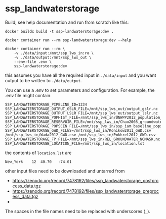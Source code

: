 # ssp_landwaterstorage

Build, see help documentation and run from scratch like this:
```shell
docker buildx build -t ssp-landwaterstorage:dev .

docker container run --rm ssp-landwaterstorage:dev --help

docker container run --rm \
    -v ./data/input:/mnt/ssp_lws_in:ro \
    -v ./data/output:/mnt/ssp_lws_out \
    --env-file .env \
    ssp-landwaterstorage:dev
```

this assumes you have all the required input in `./data/input` and you want output to be written to `./data/output`.

You can use a .env to set parameters and configuration. For example, the .env file might contain

```dotenv
SSP_LANDWATERSTORAGE_PIPELINE_ID=1234
SSP_LANDWATERSTORAGE_OUTPUT_GSLR_FILE=/mnt/ssp_lws_out/output_gslr.nc
SSP_LANDWATERSTORAGE_OUTPUT_LSLR_FILE=/mnt/ssp_lws_out/output_lslr.nc
SSP_LANDWATERSTORAGE_POPHIST_FILE=/mnt/ssp_lws_in/UNWPP2012_population_historical.csv
SSP_LANDWATERSTORAGE_RESERVOIR_FILE=/mnt/ssp_lws_in/Chao2008_groundwater_impoundment.csv
SSP_LANDWATERSTORAGE_POPSCEN_FILE=/mnt/ssp_lws_in/ssp_iam_baseline_popscenarios2100.csv
SSP_LANDWATERSTORAGE_GWD_FILES=/mnt/ssp_lws_in/Konikow2011_GWD.csv /mnt/ssp_lws_in/Wada2012_GWD.csv /mnt/ssp_lws_in/Pokhrel2012_GWD.csv
SSP_LANDWATERSTORAGE_FP_FILE=/mnt/ssp_lws_in/REL_GROUNDWATER_NOMASK.nc
SSP_LANDWATERSTORAGE_LOCATION_FILE=/mnt/ssp_lws_in/location.lst
```

the contents of `location.lst` are 

```
New_York	12	40.70	-74.01
```

other input files need to be downloaded and untarred from

- https://zenodo.org/record/7478192/files/ssp_landwaterstorage_postprocess_data.tgz
- https://zenodo.org/record/7478192/files/ssp_landwaterstorage_preprocess_data.tgz
- 
The spaces in the file names need to be replaced with underscores (`_`).